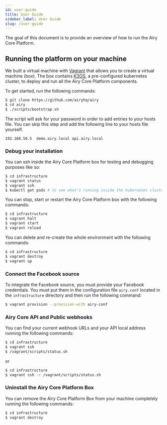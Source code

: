```yaml
---
id: user-guide
title: User Guide
sidebar_label: User Guide
slug: /user-guide
---
```


The goal of this document is to provide an overview of how to run the Airy Core
Platform.


## Running the platform on your machine

We built a virtual machine with [Vagrant](https://www.vagrantup.com) that allows
you to create a virtual machine (box). The box contains [K3OS](https://k3os.io/),
a pre-configured kubernetes cluster, to deploy and run all the Airy Core Platform
components.

To get started, run the following commands:

```sh
$ git clone https://github.com/airyhq/airy
$ cd airy
$ ./scripts/bootstrap.sh
```

The script will ask for your password in order to add entries to your hosts file. You can skip this step and add the following line to your hosts file yourself.

```
192.168.50.5  demo.airy.local api.airy.local
```


### Debug your installation

You can ssh inside the Airy Core Platform box for testing and debugging purposes like so:

```sh
$ cd infrastructure
$ vagrant status
$ vagrant ssh
$ kubectl get pods # to see what's running inside the kubernetes cluster
```

You can stop, start or restart the Airy Core Platform box with the following commands:

```sh
$ cd infrastructure
$ vagrant halt
$ vagrant start
$ vagrant reload
```

You can delete and re-create the whole environment with the following commands:
```sh
$ cd infrastructure
$ vagrant destroy
$ vagrant up
```

### Connect the Facebook source

To integrate the Facebook source, you must provide your Facebook credentials.
You must put them in the configuration file `airy.conf` located in the
`infrastructure` directory and then run the following command:

```sh
$ vagrant provision --provision-with airy-conf
```

### Airy Core API and Public webhooks

You can find your current webhook URLs and your API local address running the following commands:

```sh
$ cd infrastructure
$ vagrant ssh
$ /vagrant/scripts/status.sh
```
or
```sh
$ cd infrastructure
$ vagrant ssh -c /vagrant/scripts/status.sh
```

### Uninstall the Airy Core Platform Box

You can remove the Airy Core Platform Box from your machine completely running
the following commands:

```sh
$ cd infrastructure
$ vagrant destroy
```
